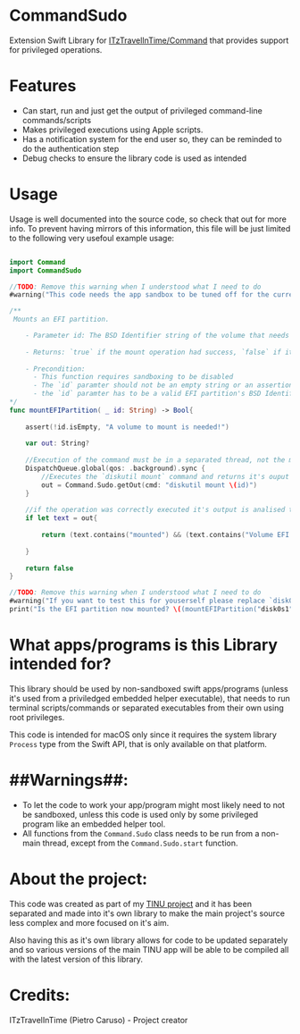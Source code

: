 # CommandSudo
Extension Swift Library for [ITzTravelInTime/Command](https://github.com/ITzTravelInTime/Command) that provides support for privileged operations.

# Features

- Can start, run and just get the output of privileged command-line commands/scripts
- Makes privileged executions using Apple scripts.
- Has a notification system for the end user so, they can be reminded to do the authentication step
- Debug checks to ensure the library code is used as intended

# Usage

Usage is well documented into the source code, so check that out for more info. To prevent having mirrors of this information, this file will be just limited to the following very usefoul example usage:

```swift

import Command
import CommandSudo

//TODO: Remove this warning when I understood what I need to do
#warning("This code needs the app sandbox to be tuned off for the current project! (unless you decide to execute an embedded executable inside your app's bundle)")

/**
 Mounts an EFI partition.

    - Parameter id: The BSD Identifier string of the volume that needs mounting.
    
    - Returns: `true` if the mount operation had success, `false` if it failed.
    
    - Precondition:
      - This function requires sandboxing to be disabled
      - The `id` paramter should not be an empty string or an assertion error will be triggered.
      - the `id` paramter has to be a valid EFI partition's BSD Identifier, like: `disk0s1`, `disk2s1`, `disk3s1`, ... and so on.
*/
func mountEFIPartition( _ id: String) -> Bool{
    
    assert(!id.isEmpty, "A volume to mount is needed!")
    
    var out: String?
        
    //Execution of the command must be in a separated thread, not the main!
    DispatchQueue.global(qos: .background).sync {
        //Executes the `diskutil mount` command and returns it's ouput as a string if the operation was executed correctly.
        out = Command.Sudo.getOut(cmd: "diskutil mount \(id)")
    }
    
    //if the operation was correctly executed it's output is analised to determinate if the mount operation had success.
    if let text = out{
    
        return (text.contains("mounted") && (text.contains("Volume EFI on") || text.contains("Volume (null) on") || (text.contains("Volume ") && text.contains("on")))) || (text.isEmpty)
    
    }
    
    return false
}

//TODO: Remove this warning when I understood what I need to do
#warning("If you want to test this for youserself please replace `disk0s1` with the BSD ID of the volume you want to get mounted")
print("Is the EFI partition now mounted? \((mountEFIPartition("disk0s1") ? "Yes" : "No"))")

```

# What apps/programs is this Library intended for?

This library should be used by non-sandboxed swift apps/programs (unless it's used from a priviledged embedded helper executable), that needs to run terminal scripts/commands or separated executables from their own using root privileges.

This code is intended for macOS only since it requires the system library `Process` type from the Swift API, that is only available on that platform.

# ##Warnings##:

 - To let the code to work your app/program might most likely need to not be sandboxed, unless this code is used only by some privileged program like an embedded helper tool.
 - All functions from the `Command.Sudo` class needs to be run from a non-main thread, except from the `Command.Sudo.start` function.

# About the project:

This code was created as part of my [TINU project](https://github.com/ITzTravelInTime/TINU) and it has been separated and made into it's own library to make the main project's source less complex and more focused on it's aim. 

Also having this as it's own library allows for code to be updated separately and so various versions of the main TINU app will be able to be compiled all with the latest version of this library.

# Credits:

ITzTravelInTime (Pietro Caruso) - Project creator
